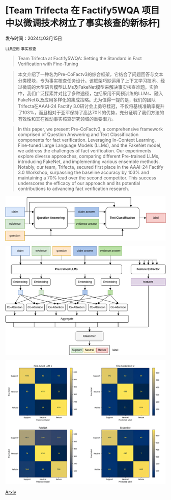 # [Team Trifecta 在 Factify5WQA 项目中以微调技术树立了事实核查的新标杆]

发布时间：2024年03月15日

`LLM应用` `事实核查`

> Team Trifecta at Factify5WQA: Setting the Standard in Fact Verification with Fine-Tuning

> 本文介绍了一种名为Pre-CoFactv3的综合框架，它结合了问题回答与文本分类模块，专为事实核查任务设计。该框架巧妙运用了上下文学习技术、经过微调的大型语言模型LLMs及FakeNet模型来解决事实核查难题。实验中，我们广泛探索并对比了多种途径，包括采用不同预训练的LLMs、融入FakeNet以及应用多样化的集成策略。尤为值得一提的是，我们的团队Trifecta在AAAI-24 Factify 3.0研讨会上勇夺桂冠，不仅将基线准确率提升了103%，而且相对于亚军保持了高达70%的优势，充分证明了我们方法的有效性和其在推动事实核查研究领域的重要潜力。

> In this paper, we present Pre-CoFactv3, a comprehensive framework comprised of Question Answering and Text Classification components for fact verification. Leveraging In-Context Learning, Fine-tuned Large Language Models (LLMs), and the FakeNet model, we address the challenges of fact verification. Our experiments explore diverse approaches, comparing different Pre-trained LLMs, introducing FakeNet, and implementing various ensemble methods. Notably, our team, Trifecta, secured first place in the AAAI-24 Factify 3.0 Workshop, surpassing the baseline accuracy by 103% and maintaining a 70% lead over the second competitor. This success underscores the efficacy of our approach and its potential contributions to advancing fact verification research.

![Team Trifecta 在 Factify5WQA 项目中以微调技术树立了事实核查的新标杆](../../../paper_images/2403.10281/overview.png)

![Team Trifecta 在 Factify5WQA 项目中以微调技术树立了事实核查的新标杆](../../../paper_images/2403.10281/FakeNet_2.png)

![Team Trifecta 在 Factify5WQA 项目中以微调技术树立了事实核查的新标杆](../../../paper_images/2403.10281/confusion_matrix_h.png)

[Arxiv](https://arxiv.org/abs/2403.10281)